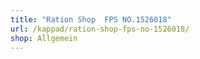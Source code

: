 ```yaml
---
title: "Ration Shop  FPS NO.1526018"
url: /kappad/ration-shop-fps-no-1526018/
shop: Allgemein
---
```

